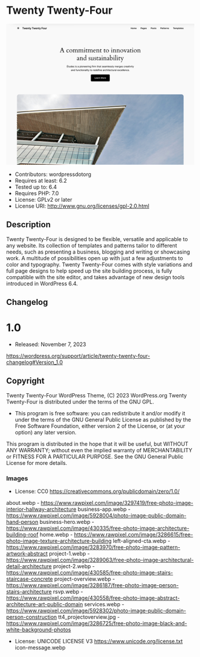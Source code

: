 # Twenty Twenty-Four 
![screenshot](screenshot.png)
* Contributors: wordpressdotorg
* Requires at least: 6.2
* Tested up to: 6.4
* Requires PHP: 7.0
* License: GPLv2 or later
* License URI: http://www.gnu.org/licenses/gpl-2.0.html

## Description 

Twenty Twenty-Four is designed to be flexible, versatile and applicable to any website. Its collection of templates and patterns tailor to different needs, such as presenting a business, blogging and writing or showcasing work. A multitude of possibilities open up with just a few adjustments to color and typography. Twenty Twenty-Four comes with style variations and full page designs to help speed up the site building process, is fully compatible with the site editor, and takes advantage of new design tools introduced in WordPress 6.4.

## Changelog 

# 1.0 
* Released: November 7, 2023

https://wordpress.org/support/article/twenty-twenty-four-changelog#Version_1.0

## Copyright 

Twenty Twenty-Four WordPress Theme, (C) 2023 WordPress.org
Twenty Twenty-Four is distributed under the terms of the GNU GPL.

* This program is free software: you can redistribute it and/or modify
it under the terms of the GNU General Public License as published by
the Free Software Foundation, either version 2 of the License, or
(at your option) any later version.

This program is distributed in the hope that it will be useful,
but WITHOUT ANY WARRANTY; without even the implied warranty of
MERCHANTABILITY or FITNESS FOR A PARTICULAR PURPOSE. See the
GNU General Public License for more details.

### Images 
* License: CC0 https://creativecommons.org/publicdomain/zero/1.0/

about.webp - https://www.rawpixel.com/image/3297419/free-photo-image-interior-hallway-architecture
business-app.webp - https://www.rawpixel.com/image/5928004/photo-image-public-domain-hand-person
business-hero.webp - https://www.rawpixel.com/image/430335/free-photo-image-architecture-building-roof
home.webp - https://www.rawpixel.com/image/3286615/free-photo-image-texture-architecture-building
left-aligned-cta.webp - https://www.rawpixel.com/image/3283970/free-photo-image-pattern-artwork-abstract
project-1.webp - https://www.rawpixel.com/image/3289063/free-photo-image-architectural-detail-architecture
project-2.webp - https://www.rawpixel.com/image/430585/free-photo-image-stairs-staircase-concrete
project-overview.webp - https://www.rawpixel.com/image/3286187/free-photo-image-person-stairs-architecture
rsvp.webp - https://www.rawpixel.com/image/430558/free-photo-image-abstract-architecture-art-public-domain
services.webp - https://www.rawpixel.com/image/5928302/photo-image-public-domain-person-construction
tt4_projectoverview.jpg - https://www.rawpixel.com/image/3286725/free-photo-image-black-and-white-background-photos

* License: UNICODE LICENSE V3 https://www.unicode.org/license.txt
icon-message.webp

